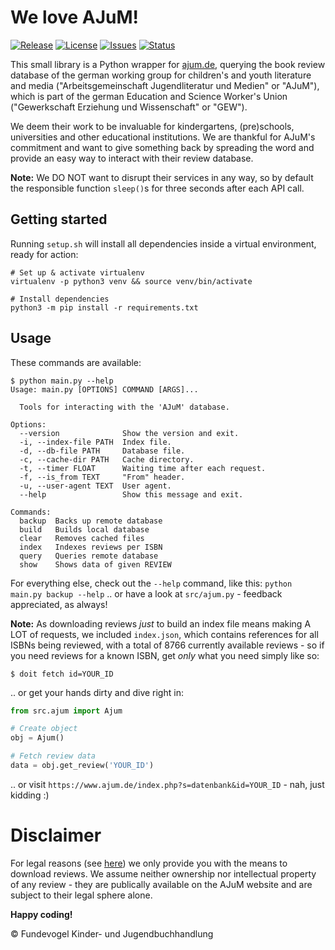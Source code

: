 # We love AJuM!
[![Release](https://img.shields.io/github/release/Fundevogel/we-love-ajum.svg)](https://github.com/Fundevogel/we-love-ajum/releases) [![License](https://img.shields.io/github/license/Fundevogel/we-love-ajum.svg)](https://github.com/Fundevogel/we-love-ajum/blob/master/LICENSE) [![Issues](https://img.shields.io/github/issues/Fundevogel/we-love-ajum.svg)](https://github.com/Fundevogel/we-love-ajum/issues) [![Status](https://travis-ci.org/fundevogel/we-love-ajum.svg?branch=master)](https://travis-ci.org/fundevogel/we-love-ajum)

This small library is a Python wrapper for [ajum.de](https://www.ajum.de/index.php?s=datenbank), querying the book review database of the german working group for children's and youth literature and media ("Arbeitsgemeinschaft Jugendliteratur und Medien" or "AJuM"), which is part of the german Education and Science Worker's Union ("Gewerkschaft Erziehung und Wissenschaft" or "GEW").

We deem their work to be invaluable for kindergartens, (pre)schools, universities and other educational institutions. We are thankful for AJuM's commitment and want to give something back by spreading the word and provide an easy way to interact with their review database.

**Note:** We DO NOT want to disrupt their services in any way, so by default the responsible function `sleep()`s for three seconds after each API call.


## Getting started

Running `setup.sh` will install all dependencies inside a virtual environment, ready for action:

```shell
# Set up & activate virtualenv
virtualenv -p python3 venv && source venv/bin/activate

# Install dependencies
python3 -m pip install -r requirements.txt
```


## Usage

These commands are available:

```text
$ python main.py --help
Usage: main.py [OPTIONS] COMMAND [ARGS]...

  Tools for interacting with the 'AJuM' database.

Options:
  --version              Show the version and exit.
  -i, --index-file PATH  Index file.
  -d, --db-file PATH     Database file.
  -c, --cache-dir PATH   Cache directory.
  -t, --timer FLOAT      Waiting time after each request.
  -f, --is_from TEXT     "From" header.
  -u, --user-agent TEXT  User agent.
  --help                 Show this message and exit.

Commands:
  backup  Backs up remote database
  build   Builds local database
  clear   Removes cached files
  index   Indexes reviews per ISBN
  query   Queries remote database
  show    Shows data of given REVIEW
```

For everything else, check out the `--help` command, like this: `python main.py backup --help` .. or have a look at `src/ajum.py` - feedback appreciated, as always!

**Note:** As downloading reviews *just* to build an index file means making A LOT of requests, we included `index.json`, which contains references for all ISBNs being reviewed, with a total of 8766 currently available reviews - so if you need reviews for a known ISBN, get *only* what you need simply like so:

```text
$ doit fetch id=YOUR_ID
```

.. or get your hands dirty and dive right in:

```python
from src.ajum import Ajum

# Create object
obj = Ajum()

# Fetch review data
data = obj.get_review('YOUR_ID')
```

.. or visit `https://www.ajum.de/index.php?s=datenbank&id=YOUR_ID` - nah, just kidding :)


# Disclaimer

For legal reasons (see [here](https://www.ajum.de/html/nutzungserlaubnis_f_rezensionen.pdf)) we only provide you with the means to download reviews. We assume neither ownership nor intellectual property of any review - they are publically available on the AJuM website and are subject to their legal sphere alone.

**Happy coding!**


:copyright: Fundevogel Kinder- und Jugendbuchhandlung
